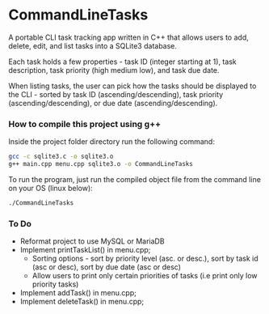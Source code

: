 # CommandLineTasks

A portable CLI task tracking app written in C++ that allows users to add, delete, edit, and list tasks into a SQLite3 database.

Each task holds a few properties - task ID (integer starting at 1), task description, task priority (high medium low), and task due date.

When listing tasks, the user can pick how the tasks should be displayed to the CLI - sorted by task ID (ascending/descending), task priority (ascending/descending), or due date (ascending/descending).

### How to compile this project using g++

Inside the project folder directory run the following command:

```bash
gcc -c sqlite3.c -o sqlite3.o
g++ main.cpp menu.cpp sqlite3.o -o CommandLineTasks
```

To run the program, just run the compiled object file from the command line on your OS (linux below):
```bash
./CommandLineTasks
```

### To Do

- Reformat project to use MySQL or MariaDB
- Implement printTaskList() in menu.cpp;
  - Sorting options - sort by priority level (asc. or desc.), sort by task id (asc or desc), sort by due date (asc or desc)
  - Allow users to print only certain priorities of tasks (i.e print only low priority tasks)
- Implement addTask() in menu.cpp;
- Implement deleteTask() in menu.cpp;
